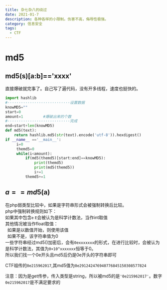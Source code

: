 ```yaml
---
title: 杂七杂八的绕过
date: 2021-01-7
description: 各种各样的小限制。伤害不高，侮辱性极强。
category: 信息安全
tags:
  - CTF
---
```

# md5
## md5(s)\[a:b]=='xxxx'
直接爆破就完事了。自己写了遍代码，没有开多线程，速度也挺快的。
```python
import hashlib
#····························设置数据
knowMD5=""
start=0
amount=1     	 #爆破出来的个数
#····························完成
end=start+len(knowMD5)
def md5(text):
    return hashlib.md5(str(text).encode('utf-8')).hexdigest()
if __name__ =='__main__':
     i=0
     themd5=0
     while(i<amount):
         if(md5(themd5)[start:end]==knowMD5):
             print(themd5)
             print(md5(themd5))
             i+=1
         themd5+=1
```
## $a==md5($a) 
在php弱类型比较中，如果是字符串形式会被强制转换后比较。  
php中强制转换规则如下：  
如果其中包含`e` `E`会被认为是科学计数法，当作int取值  
其他情况被当作float取值：  
&#8194;如果是以数值开始，则使用该值  
&#8194;如果不是，该字符串值为0  
一些字符串经过md5()加密后，会有`0exxxxxxx`的形式，在进行比较时，会被认为是科学计数法，其值为`0×10^xxxxxxx`恒等于0。  
所以我们找一个0e开头且md5后仍是0e开头的字符串即可  
  
CTF祖传的`0e215962017`,其md5值为`0e291242476940776845150308577824`  
  
注意：因为是get传参，传入类型是string，所以被md5的是`'0e215962017'`。数字`0e215962017`是不满足要求的